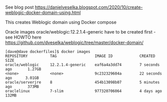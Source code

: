 See blog post https://danielveselka.blogspot.com/2020/10/create-weblogic-docker-domain-using.html

This creates Weblogic domain using Docker compose

Oracle images oracle/weblogic:12.2.1.4-generic have to be created first - see HOWTO here  https://github.com/dveselka/weblogic/tree/master/docker-domain/

```
[dave@dave dockerfiles]$ docker images
REPOSITORY          TAG                 IMAGE ID            CREATED             SIZE
oracle/weblogic     12.2.1.4-generic    eaf6a4a3dd74        7 seconds ago       1.27GB
<none>              <none>              9c232329604a        22 seconds ago      3.01GB
oracle/serverjre    8                   454b13098b07        5 minutes ago       373MB
oraclelinux         7-slim              977320706064        4 days ago          132MB
```

